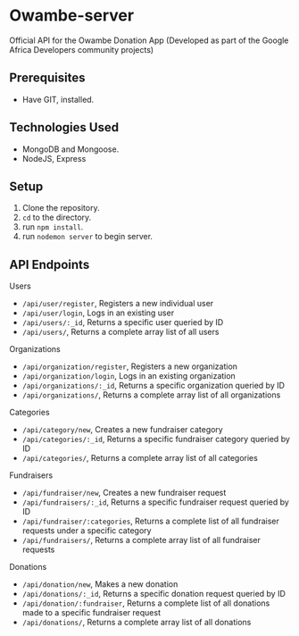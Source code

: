 # Owambe-server
Official API for the Owambe Donation App (Developed as part of the Google Africa Developers community projects)

## Prerequisites
- Have GIT, installed.

## Technologies Used
- MongoDB and Mongoose.
- NodeJS, Express

## Setup
1. Clone the repository.
2. `cd` to the directory.
3. run `npm install`.
4. run `nodemon server` to begin server.

## API Endpoints
Users
- `/api/user/register`, Registers a new individual user
- `/api/user/login`, Logs in an existing user
- `/api/users/:_id`, Returns a specific user queried by ID
- `/api/users/`, Returns a complete array list of all users

Organizations
- `/api/organization/register`, Registers a new organization
- `/api/organization/login`, Logs in an existing organization
- `/api/organizations/:_id`, Returns a specific organization queried by ID
- `/api/organizations/`, Returns a complete array list of all organizations

Categories
- `/api/category/new`, Creates a new fundraiser category
- `/api/categories/:_id`, Returns a specific fundraiser category queried by ID
- `/api/categories/`, Returns a complete array list of all categories

Fundraisers
- `/api/fundraiser/new`, Creates a new fundraiser request
- `/api/fundraisers/:_id`, Returns a specific fundraiser request queried by ID
- `/api/fundraiser/:categories`, Returns a complete list of all fundraiser requests under a specific category
- `/api/fundraisers/`, Returns a complete array list of all fundraiser requests

Donations
- `/api/donation/new`, Makes a new donation
- `/api/donations/:_id`, Returns a specific donation request queried by ID
- `/api/donation/:fundraiser`, Returns a complete list of all donations made to a specific fundraiser request
- `/api/donations/`, Returns a complete array list of all donations